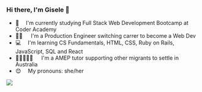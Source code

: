### Hi there, I'm Gisele 👋

- 🧠 &emsp;I'm currently studying Full Stack Web Development Bootcamp at Coder Academy
- 💪🏾 &emsp; I'm a Production Engineer switching carrer to become a Web Dev
- 💻 &emsp;I'm learning CS Fundamentals, HTML, CSS, Ruby on Rails, JavaScript, SQL and React
- 👩🏿‍🤝‍👩🏽 &emsp; I'm a AMEP tutor supporting other migrants to settle in Australia
- 😊 &emsp;My pronouns: she/her

<a href="https://www.linkedin.com/in/limagisele"><img src="https://img.shields.io/badge/linkedin-%230077B5.svg?style=for-the-badge&logo=linkedin&logoColor=white"></a>
<!--
**limagisele/limagisele** is a ✨ _special_ ✨ repository because its `README.md` (this file) appears on your GitHub profile.

Here are some ideas to get you started:

- 🔭 I’m currently working on ...
- 🌱 I’m currently learning ...
- 👯 I’m looking to collaborate on ...
- 🤔 I’m looking for help with ...
- 💬 Ask me about ...
- 📫 How to reach me: ...
- 😄 Pronouns: ...
- ⚡ Fun fact: ...
-->
